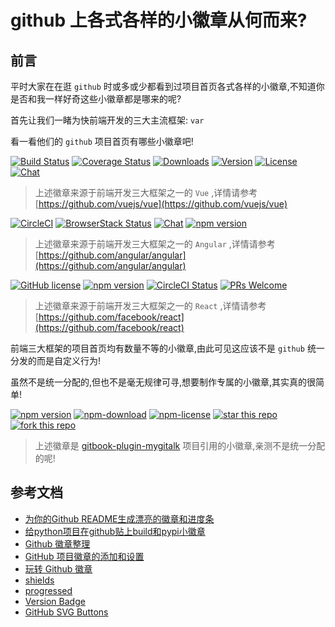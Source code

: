 # github 上各式各样的小徽章从何而来?

## 前言

平时大家在在逛 `github` 时或多或少都看到过项目首页各式各样的小徽章,不知道你是否和我一样好奇这些小徽章都是哪来的呢?

首先让我们一睹为快前端开发的三大主流框架: `var`

看一看他们的 `github` 项目首页有哪些小徽章吧!

[![Build Status](https://img.shields.io/circleci/project/github/vuejs/vue/dev.svg)](https://circleci.com/gh/vuejs/vue/tree/dev)
[![Coverage Status](https://img.shields.io/codecov/c/github/vuejs/vue/dev.svg)](https://codecov.io/github/vuejs/vue?branch=dev)
[![Downloads](https://img.shields.io/npm/dm/vue.svg)](https://npmcharts.com/compare/vue?minimal=true)
[![Version](https://img.shields.io/npm/v/vue.svg)](https://www.npmjs.com/package/vue)
[![License](https://img.shields.io/npm/l/vue.svg)](https://www.npmjs.com/package/vue)
[![Chat](https://img.shields.io/badge/chat-on%20discord-7289da.svg)](https://chat.vuejs.org/)

> 上述徽章来源于前端开发三大框架之一的 `Vue` ,详情请参考 [https://github.com/vuejs/vue](https://github.com/vuejs/vue) 

[![CircleCI](https://circleci.com/gh/angular/angular/tree/master.svg?style=shield)](https://circleci.com/gh/angular/workflows/angular/tree/master)
[![BrowserStack Status](https://www.browserstack.com/automate/badge.svg?badge_key=LzF3RzBVVGt6VWE2S0hHaC9uYllOZz09LS1BVjNTclBKV0x4eVRlcjA4QVY1M0N3PT0=--eb4ce8c8dc2c1c5b2b5352d473ee12a73ac20e06)](https://www.browserstack.com/automate/public-build/LzF3RzBVVGt6VWE2S0hHaC9uYllOZz09LS1BVjNTclBKV0x4eVRlcjA4QVY1M0N3PT0=--eb4ce8c8dc2c1c5b2b5352d473ee12a73ac20e06)
[![Chat](https://badges.gitter.im/Join%20Chat.svg)](https://gitter.im/angular/angular?utm_source=badge&amp;utm_medium=badge&amp;utm_campaign=pr-badge&amp;utm_content=badge)
[![npm version](https://badge.fury.io/js/%40angular%2Fcore.svg)](https://www.npmjs.com/@angular/core)

> 上述徽章来源于前端开发三大框架之一的 `Angular` ,详情请参考 [https://github.com/angular/angular](https://github.com/angular/angular) 

[![GitHub license](https://img.shields.io/badge/license-MIT-blue.svg)](https://github.com/facebook/react/blob/master/LICENSE)
[![npm version](https://img.shields.io/npm/v/react.svg?style=flat)](https://www.npmjs.com/package/react)
[![CircleCI Status](https://circleci.com/gh/facebook/react.svg?style=shield&amp;circle-token=:circle-token)](https://circleci.com/gh/facebook/react)
[![PRs Welcome](https://img.shields.io/badge/PRs-welcome-brightgreen.svg)](https://reactjs.org/docs/how-to-contribute.html#your-first-pull-request)

> 上述徽章来源于前端开发三大框架之一的 `React` ,详情请参考 [https://github.com/facebook/react](https://github.com/facebook/react) 

前端三大框架的项目首页均有数量不等的小徽章,由此可见这应该不是 `github` 统一分发的而是自定义行为!

虽然不是统一分配的,但也不是毫无规律可寻,想要制作专属的小徽章,其实真的很简单!

[![npm version](https://img.shields.io/npm/v/gitbook-plugin-mygitalk.svg)](https://www.npmjs.com/package/gitbook-plugin-mygitalk)
[![npm-download](https://img.shields.io/npm/dt/gitbook-plugin-mygitalk.svg)](https://www.npmjs.com/package/gitbook-plugin-mygitalk)
[![npm-license](https://img.shields.io/npm/l/gitbook-plugin-mygitalk.svg)](https://www.npmjs.com/package/gitbook-plugin-mygitalk)
[![star this repo](http://githubbadges.com/star.svg?user=snowdreams1006&repo=gitbook-plugin-mygitalk&style=default)](https://github.com/snowdreams1006/gitbook-plugin-mygitalk)
[![fork this repo](http://githubbadges.com/fork.svg?user=snowdreams1006&repo=gitbook-plugin-mygitalk&style=default)](https://github.com/snowdreams1006/gitbook-plugin-mygitalk/fork)

> 上述徽章是 [gitbook-plugin-mygitalk](https://github.com/snowdreams1006/gitbook-plugin-mygitalk) 项目引用的小徽章,亲测不是统一分配的呢!

## 参考文档

- [为你的Github README生成漂亮的徽章和进度条](https://shikieiki.github.io/2017/03/01/%E4%B8%BA%E4%BD%A0%E7%9A%84Github%E7%94%9F%E6%88%90%E6%BC%82%E4%BA%AE%E7%9A%84%E5%BE%BD%E7%AB%A0%E5%92%8C%E8%BF%9B%E5%BA%A6%E6%9D%A1/)
- [给python项目在github贴上build和pypi小徽章](https://blog.csdn.net/mouday/article/details/82804630)
- [Github 徽章整理](http://blog.jobbole.com/103096/)
- [GitHub 项目徽章的添加和设置](https://juejin.im/post/5a32157c6fb9a0450b6667ac#heading-10)
- [玩转 Github 徽章](https://www.jianshu.com/p/afba6e33e48e)
- [shields](https://shields.io/)
- [progressed](https://github.com/fehmicansaglam/progressed.io)
- [Version Badge](https://badge.fury.io/)
- [GitHub SVG Buttons](http://githubbadges.com/)

